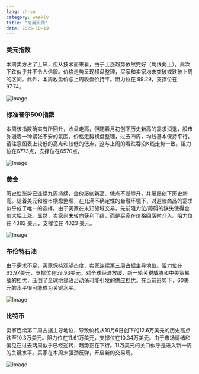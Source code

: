 ```yaml
---
lang: zh-cn
category: weekly
title: "每周回顾"
date: 2025-10-19
---
```


### 美元指数

本周卖方占了上风，但从技术面来看，由于上涨趋势依然完好（均线向上），此次下跌似乎并不令人信服。价格走势呈现横盘整理，买家和卖家均未突破或跌破上周的区间。此外，本周收盘价与上周收盘价持平。阻力位在 99.29，支撑位在 97.74。

![Image](https://markleighedu.github.io/img/Oct-2025/19-Oct-2025/usdindex.jpg)

### 标准普尔500指数

本周该指数确实有所回升，收盘走高，但随着月初创下历史新高的需求消退，股市弥漫着一种紧张不安的氛围。价格走势横盘整理，过去四周，均线基本保持平行。请注意图表上较低的高点和较低的低点，这与上周的看跌吞没K线走势一致。阻力位在6773点，支撑位在6570点。

![Image](https://markleighedu.github.io/img/Oct-2025/19-Oct-2025/sp500.jpg)

### 黄金

历史性涨势已连续九周持续，金价屡创新高、低点不断攀升，并屡屡创下历史新高。随着美元和股市横盘整理，在充满不确定性的金融环境下，对避险商品的需求似乎成了唯一的选择。由于买家在未知领域交易，先前阻力位/障碍的缺失使得金价大幅上涨。显然，卖家尚未转向获利了结，而是买家在价格回落时介入。阻力位在 4382 美元，支撑位在 4023 美元。

![Image](https://markleighedu.github.io/img/Oct-2025/19-Oct-2025/gold.jpg)

### 布伦特石油

由于需求不足，买家保持观望态度，卖家连续第三周占据主导地位。阻力位在63.97美元，支撑位在59.93美元。对全球经济放缓、新一轮关税威胁和中美贸易战的担忧，压倒了全球地缘政治动荡可能引发的供应担忧。在当前形势下，60美元的水平很可能成为关键水平。

![Image](https://markleighedu.github.io/img/Oct-2025/19-Oct-2025/brentoil.jpg)

### 比特币

卖家连续第二周占据主导地位，导致价格从10月6日创下的12.6万美元的历史高点跌至10.3万美元。阻力位在11.61万美元，支撑位在10.34万美元。由于市场情绪和偏见在过去两周似乎已经逆转，趋势正在下行。11万美元的关口似乎是进入新一周的关键水平。买家在本周末强劲反弹，开启新的交易周。

![Image](https://markleighedu.github.io/img/Oct-2025/19-Oct-2025/bitcoin.jpg)

